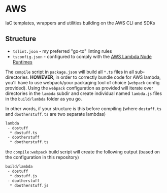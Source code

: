 # AWS

IaC templates, wrappers and utilities building on the AWS CLI and SDKs

## Structure

* `tslint.json` - my preferred "go-to" linting rules
* `tsconfig.json` - configured to comply with the [AWS Lambda Node Runtimes](https://docs.aws.amazon.com/lambda/latest/dg/programming-model.html)

The `compile` script in `package.json` will build all `*.ts` files in all sub-directories. __HOWEVER__, in order to correctly bundle code
for AWS lambda, you'll have to use webpack/your packaging tool of choice (`webpack` config provided). Using the `webpack`
configuration as provided will iterate over directories in the `lambda` subdir and create individual named `lambda.js` files in the `build/lambda`
folder as you go.

In other words, if your structure is this before compiling (where `dostuff.ts` and `dootherstuff.ts` are two separate lambdas)

```bash
lambda
 - dostuff
  * dostuff.ts
 - dootherstuff
  * dootherstuff.ts
```

the `compile:webpack` build script will create the following output (based on the configuration in this repository)

```bash
build/lambda
 - dostuff
  * dostuff.js
 - dootherstuff
  * dootherstuff.js
```
